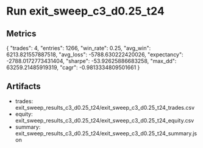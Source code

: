 # Run exit_sweep_c3_d0.25_t24

## Metrics
{
  "trades": 4,
  "entries": 1266,
  "win_rate": 0.25,
  "avg_win": 6213.821557887518,
  "avg_loss": -5788.630222420026,
  "expectancy": -2788.0172773431404,
  "sharpe": -53.92625886683258,
  "max_dd": 63259.21485919319,
  "cagr": -0.9813334809501661
}

## Artifacts
- trades: exit_sweep_results_c3_d0.25_t24/exit_sweep_c3_d0.25_t24_trades.csv
- equity: exit_sweep_results_c3_d0.25_t24/exit_sweep_c3_d0.25_t24_equity.csv
- summary: exit_sweep_results_c3_d0.25_t24/exit_sweep_c3_d0.25_t24_summary.json